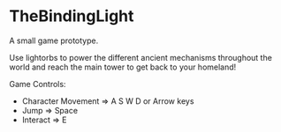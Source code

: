 # TheBindingLight

A small game prototype.

Use lightorbs to power the different ancient mechanisms throughout the world and reach the main tower to get back to your homeland!

Game Controls:
- Character Movement => A S W D or Arrow keys
- Jump => Space
- Interact => E
